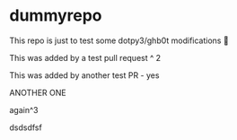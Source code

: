 # dummyrepo

This repo is just to test some dotpy3/ghb0t modifications 🙊

This was added by a test pull request ^ 2

This was added by another test PR - yes

ANOTHER ONE

again^3
   
  dsdsdfsf
